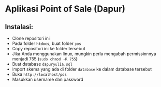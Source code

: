 # Aplikasi Point of Sale (Dapur)
## Instalasi:
- Clone repositori ini
- Pada folder `htdocs`, buat folder `pos`
- Copy repositori ini ke folder tersebut
- Jika Anda menggunakan linux, mungkin perlu mengubah permissionnya menjadi 755 (`sudo chmod -R 755`)
- Buat database `dapuryulia.sql`
- Import skema yang ada di folder `database` ke dalam database tersebut
- Buka `http://localhost/pos`
- Masukkan username dan password
